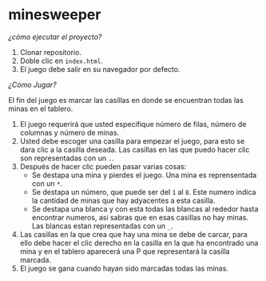 # minesweeper

*¿cómo ejecutar el proyecto?*

1. Clonar repositorio.
2. Doble clic en `index.html`.
3. El juego debe salir en su navegador por defecto.

*¿Cómo Jugar?*

El fin del juego es marcar las casillas en donde se encuentran todas las minas en el tablero.

1. El juego requerirá que usted especifique número de filas, número de columnas y número de minas.
2. Usted debe escoger una casilla para empezar el juego, para esto se dara clic a la casilla deseada.
   Las casillas en las que puedo hacer clic son representadas con un `.`.
3. Después de hacer clic pueden pasar varias cosas:
    - Se destapa una mina y pierdes el juego. Una mina es reprensentada con un `*`.
    - Se destapa un número, que puede ser del `1` al `8`. Este numero indica la cantidad de minas que hay    adyacentes a esta casilla.
    - Se destapa una blanca y con esta todas las blancas al rededor hasta encontrar numeros, asi sabras      que en esas casillas no hay minas.
      Las blancas estan representadas con un `_`.
4. Las casillas en la que crea que hay una mina se debe de carcar, para ello debe hacer el clic               derecho en la casilla en la que ha encontrado una mina y en el tablero aparecerá una P que representará    la casilla marcada.
5. El juego se gana cuando hayan sido marcadas todas las minas.